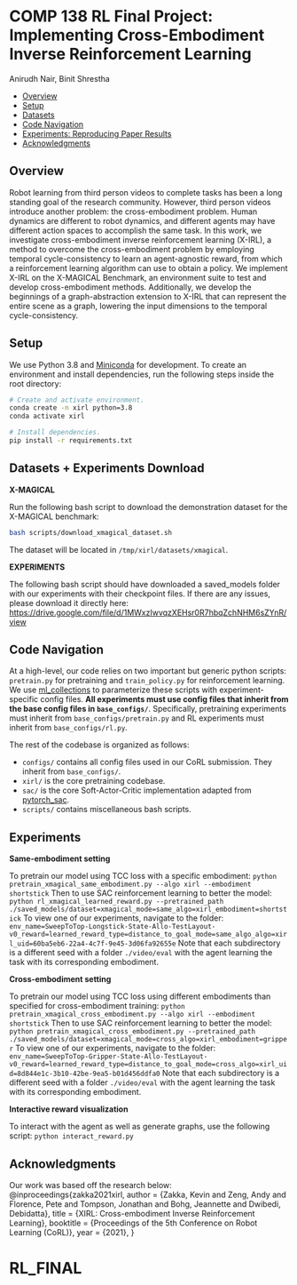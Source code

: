 # COMP 138 RL Final Project: Implementing Cross-Embodiment Inverse Reinforcement Learning
Anirudh Nair, Binit Shrestha

- [Overview](#overview)
- [Setup](#setup)
- [Datasets](#datasets)
- [Code Navigation](#code-navigation)
- [Experiments: Reproducing Paper Results](#experiments-reproducing-paper-results)
- [Acknowledgments](#acknowledgments)


## Overview

Robot learning from third person videos to complete tasks has been a long standing goal of the research community. However, third person videos introduce another problem: the cross-embodiment problem. Human dynamics are different to robot dynamics, and different agents may have different action spaces to accomplish the same task. In this work, we investigate cross-embodiment inverse reinforcement learning (X-IRL), a method to overcome the cross-embodiment problem by employing temporal cycle-consistency to learn an agent-agnostic reward, from which a reinforcement learning algorithm can use to obtain a policy. We implement X-IRL on the X-MAGICAL Benchmark, an environment suite to test and develop cross-embodiment methods. Additionally, we develop the beginnings of a graph-abstraction extension to X-IRL that can represent the entire scene as a graph, lowering the input dimensions to the temporal cycle-consistency.

## Setup

We use Python 3.8 and [Miniconda](https://docs.conda.io/en/latest/miniconda.html) for development. To create an environment and install dependencies, run the following steps inside the root directory:

```bash
# Create and activate environment.
conda create -n xirl python=3.8
conda activate xirl

# Install dependencies.
pip install -r requirements.txt
```

## Datasets + Experiments Download

**X-MAGICAL**

Run the following bash script to download the demonstration dataset for the X-MAGICAL benchmark:

```bash
bash scripts/download_xmagical_dataset.sh
```

The dataset will be located in `/tmp/xirl/datasets/xmagical`.

**EXPERIMENTS**

The following bash script should have downloaded a saved_models folder with our experiments with their checkpoint files. If there are any issues, please download it directly here: https://drive.google.com/file/d/1MWxzIwvqzXEHsr0R7hbqZchNHM6sZYnR/view


## Code Navigation

At a high-level, our code relies on two important but generic python scripts: `pretrain.py` for pretraining and `train_policy.py` for reinforcement learning. We use [ml_collections](https://github.com/google/ml_collections) to parameterize these scripts with experiment-specific config files. **All experiments must use config files that inherit from the base config files in `base_configs/`**. Specifically, pretraining experiments must inherit from `base_configs/pretrain.py` and RL experiments must inherit from `base_configs/rl.py`.

The rest of the codebase is organized as follows:

* `configs/` contains all config files used in our CoRL submission. They inherit from `base_configs/`.
* `xirl/` is the core pretraining codebase.
* `sac/` is the core Soft-Actor-Critic implementation adapted from [pytorch_sac](https://github.com/denisyarats/pytorch_sac).
* `scripts/` contains miscellaneous bash scripts.

## Experiments

**Same-embodiment setting**

To pretrain our model using TCC loss with a specific embodiment: `python pretrain_xmagical_same_embodiment.py --algo xirl --embodiment shortstick`
Then to use SAC reinforcement learning to better the model: `python rl_xmagical_learned_reward.py --pretrained_path ./saved_models/dataset=xmagical_mode=same_algo=xirl_embodiment=shortstick`
To view one of our experiments, navigate to the folder:
`env_name=SweepToTop-Longstick-State-Allo-TestLayout-v0_reward=learned_reward_type=distance_to_goal_mode=same_algo_algo=xirl_uid=60ba5eb6-22a4-4c7f-9e45-3d06fa92655e`
Note that each subdirectory is a different seed with a folder `./video/eval` with the agent learning the task with its corresponding embodiment.

**Cross-embodiment setting**

To pretrain our model using TCC loss using different embodiments than specified for cross-embodiment training: `python pretrain_xmagical_cross_embodiment.py --algo xirl --embodiment shortstick`
Then to use SAC reinforcement learning to better the model: `python pretrain_xmagical_cross_embodiment.py --pretrained_path ./saved_models/dataset=xmagical_mode=cross_algo=xirl_embodiment=gripper`
To view one of our experiments, navigate to the folder:
`env_name=SweepToTop-Gripper-State-Allo-TestLayout-v0_reward=learned_reward_type=distance_to_goal_mode=cross_algo=xirl_uid=8d844e1c-3b10-42be-9ea5-b01d456ddfa0`
Note that each subdirectory is a different seed with a folder `./video/eval` with the agent learning the task with its corresponding embodiment.


**Interactive reward visualization**

To interact with the agent as well as generate graphs, use the following script: `python interact_reward.py`

## Acknowledgments

Our work was based off the research below: 
@inproceedings{zakka2021xirl,
  author    = {Zakka, Kevin and Zeng, Andy and Florence, Pete and Tompson, Jonathan and Bohg, Jeannette and Dwibedi, Debidatta},
  title     = {XIRL: Cross-embodiment Inverse Reinforcement Learning},
  booktitle = {Proceedings of the 5th Conference on Robot Learning (CoRL)},
  year      = {2021},
}
# RL_FINAL
